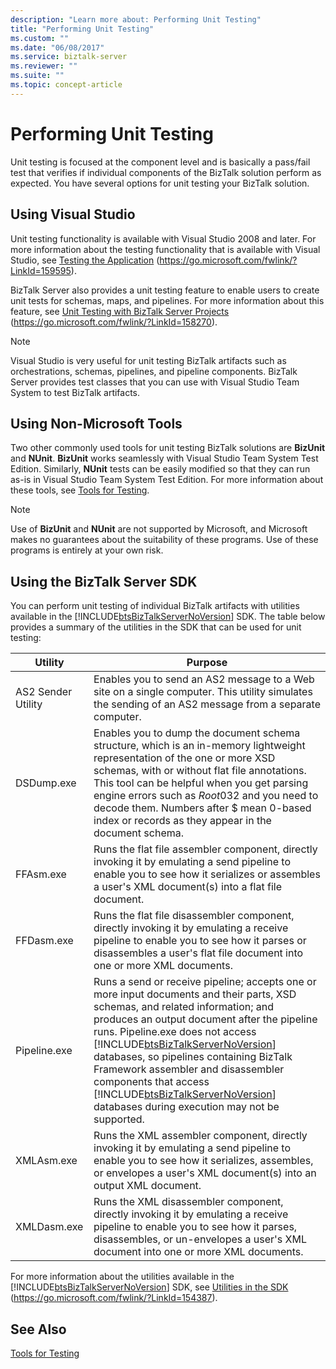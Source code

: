 ```yaml
---
description: "Learn more about: Performing Unit Testing"
title: "Performing Unit Testing"
ms.custom: ""
ms.date: "06/08/2017"
ms.service: biztalk-server
ms.reviewer: ""
ms.suite: ""
ms.topic: concept-article
---
```

# Performing Unit Testing
Unit testing is focused at the component level and is basically a pass/fail test that verifies if individual components of the BizTalk solution perform as expected. You have several options for unit testing your BizTalk solution.

## Using Visual Studio
 Unit testing functionality is available with Visual Studio 2008 and later. For more information about the testing functionality that is available with Visual Studio, see [Testing the Application](/azure/devops/test/overview) (https://go.microsoft.com/fwlink/?LinkId=159595).

 BizTalk Server also provides a unit testing feature to enable users to create unit tests for schemas, maps, and pipelines. For more information about this feature, see [Unit Testing with BizTalk Server Projects](../core/unit-testing-with-biztalk-server-projects.md) (https://go.microsoft.com/fwlink/?LinkId=158270).

> [!NOTE]
>  Visual Studio is very useful for unit testing BizTalk artifacts such as orchestrations, schemas, pipelines, and pipeline components. BizTalk Server provides test classes that you can use with Visual Studio Team System to test BizTalk artifacts.

## Using Non-Microsoft Tools
 Two other commonly used tools for unit testing BizTalk solutions are **BizUnit** and **NUnit**. **BizUnit** works seamlessly with Visual Studio Team System Test Edition. Similarly, **NUnit** tests can be easily modified so that they can run as-is in Visual Studio Team System Test Edition. For more information about these tools, see [Tools for Testing](~/technical-guides/tools-for-testing.md).

> [!NOTE]
>  Use of **BizUnit** and **NUnit** are not supported by Microsoft, and Microsoft makes no guarantees about the suitability of these programs. Use of these programs is entirely at your own risk.

## Using the BizTalk Server SDK
 You can perform unit testing of individual BizTalk artifacts with utilities available in the [!INCLUDE[btsBizTalkServerNoVersion](../includes/btsbiztalkservernoversion-md.md)] SDK. The table below provides a summary of the utilities in the SDK that can be used for unit testing:


|    **Utility**     |                                                                                                                                                                                                                                                                   **Purpose**                                                                                                                                                                                                                                                                   |
|--------------------|-------------------------------------------------------------------------------------------------------------------------------------------------------------------------------------------------------------------------------------------------------------------------------------------------------------------------------------------------------------------------------------------------------------------------------------------------------------------------------------------------------------------------------------------------|
| AS2 Sender Utility |                                                                                                                                                                                              Enables you to send an AS2 message to a Web site on a single computer. This utility simulates the sending of an AS2 message from a separate computer.                                                                                                                                                                                              |
|     DSDump.exe     |                                                                                  Enables you to dump the document schema structure, which is an in-memory lightweight representation of the one or more XSD schemas, with or without flat file annotations. This tool can be helpful when you get parsing engine errors such as $Root$0$3$2 and you need to decode them. Numbers after $ mean 0-based index or records as they appear in the document schema.                                                                                   |
|     FFAsm.exe      |                                                                                                                                                                        Runs the flat file assembler component, directly invoking it by emulating a send pipeline to enable you to see how it serializes or assembles a user's XML document(s) into a flat file document.                                                                                                                                                                        |
|     FFDasm.exe     |                                                                                                                                                                 Runs the flat file disassembler component, directly invoking it by emulating a receive pipeline to enable you to see how it parses or disassembles a user's flat file document into one or more XML documents.                                                                                                                                                                  |
|    Pipeline.exe    | Runs a send or receive pipeline; accepts one or more input documents and their parts, XSD schemas, and related information; and produces an output document after the pipeline runs. Pipeline.exe does not access [!INCLUDE[btsBizTalkServerNoVersion](../includes/btsbiztalkservernoversion-md.md)] databases, so pipelines containing BizTalk Framework assembler and disassembler components that access [!INCLUDE[btsBizTalkServerNoVersion](../includes/btsbiztalkservernoversion-md.md)] databases during execution may not be supported. |
|     XMLAsm.exe     |                                                                                                                                                                    Runs the XML assembler component, directly invoking it by emulating a send pipeline to enable you to see how it serializes, assembles, or envelopes a user's XML document(s) into an output XML document.                                                                                                                                                                    |
|    XMLDasm.exe     |                                                                                                                                                                Runs the XML disassembler component, directly invoking it by emulating a receive pipeline to enable you to see how it parses, disassembles, or un-envelopes a user's XML document into one or more XML documents.                                                                                                                                                                |

 For more information about the utilities available in the [!INCLUDE[btsBizTalkServerNoVersion](../includes/btsbiztalkservernoversion-md.md)] SDK, see [Utilities in the SDK](../core/utilities-in-the-sdk.md) (<https://go.microsoft.com/fwlink/?LinkId=154387>).

## See Also
 [Tools for Testing](~/technical-guides/tools-for-testing.md)
